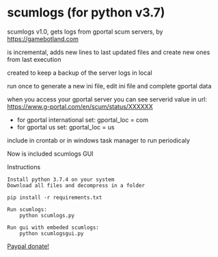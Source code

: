 # scumlogs (for python v3.7)
scumlogs v1.0, gets logs from gportal scum servers, by https://gamebotland.com

is incremental, adds new lines to last updated files and create new ones from last execution

created to keep a backup of the server logs in local

run once to generate a new ini file, edit ini file and complete gportal data

when you access your gportal server you can see serverid value in url: https://www.g-portal.com/en/scum/status/XXXXXX

- for gportal international set: gportal_loc = com
- for gportal us set: gportal_loc = us

include in crontab or in windows task manager to run periodicaly

Now is included scumlogs GUI

Instructions

	Install python 3.7.4 on your system
	Download all files and decompress in a folder
		
	pip install -r requirements.txt
	
	Run scumlogs:
		python scumlogs.py
		
	Run gui with embeded scumlogs:
		python scumlogsgui.py
	

<a href="https://paypal.me/scrdevelopments">Paypal donate!</a>
